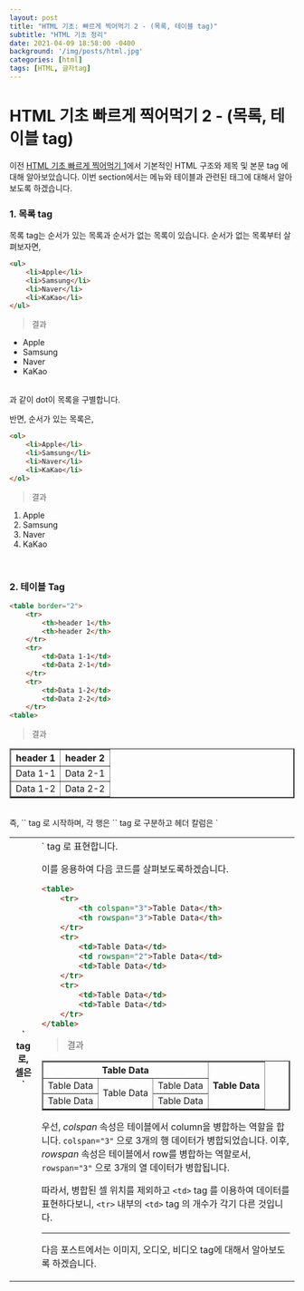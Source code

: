 ```yaml
---
layout: post
title: "HTML 기초: 빠르게 찍어먹기 2 - (목록, 테이블 tag)"
subtitle: "HTML 기초 정리"
date: 2021-04-09 18:58:00 -0400
background: '/img/posts/html.jpg'
categories: [html]
tags: [HTML, 글자tag]
---
```


# HTML 기초 빠르게 찍어먹기 2 - (목록, 테이블 tag)
이전 [HTML 기초 빠르게 찍어먹기 1](https://takehoon.github.io/html/2021/04/09/html기초빠르게찍어먹기1)에서 기본적인 HTML 구조와 제목 및 본문 tag 에 대해 알아보았습니다. 이번 section에서는 메뉴와 테이블과 관련된 태그에 대해서 알아보도록 하겠습니다.

### 1. 목록 tag
목록 tag는 순서가 있는 목록과 순서가 없는 목록이 있습니다.
순서가 없는 목록부터 살펴보자면,
```html
<ul>
    <li>Apple</li>
    <li>Samsung</li>
    <li>Naver</li>
    <li>KaKao</li>
</ul>
```
> 결과
<ul>
    <li>Apple</li>
    <li>Samsung</li>
    <li>Naver</li>
    <li>KaKao</li>
</ul>
<br>
과 같이 dot이 목록을 구별합니다.

반면, 순서가 있는 목록은,
```html
<ol>
    <li>Apple</li>
    <li>Samsung</li>
    <li>Naver</li>
    <li>KaKao</li>
</ol>
```
> 결과
<ol>
    <li>Apple</li>
    <li>Samsung</li>
    <li>Naver</li>
    <li>KaKao</li>
</ol>
<br>

### 2. 테이블 Tag
```html
<table border="2">
    <tr>
        <th>header 1</th>
        <th>header 2</th>
    </tr>
    <tr>
        <td>Data 1-1</td>
        <td>Data 2-1</td>
    </tr>
    <tr>   
        <td>Data 1-2</td>
        <td>Data 2-2</td>
    </tr>
<table>
```
> 결과

<table border="2">
    <tr>
        <th>header 1</th>
        <th>header 2</th>
    </tr>
    <tr>
        <td>Data 1-1</td>
        <td>Data 2-1</td>
    </tr>
    <tr>   
        <td>Data 1-2</td>
        <td>Data 2-2</td>
    </tr>
</table>
<br>
즉, `<table>` tag 로 시작하며, 각 행은 `<tr>` tag 로 구분하고 헤더 칼럼은 `<th>` tag 로, 셀은 `<td>` tag 로 표현합니다.

이를 응용하여 다음 코드를 살펴보도록하겠습니다.
```html
<table>
    <tr>
        <th colspan="3">Table Data</th>
        <th rowspan="3">Table Data</th>
    </tr>
    <tr>
        <td>Table Data</td>
        <td rowspan="2">Table Data</td>
        <td>Table Data</td>
    </tr>
    <tr>
        <td>Table Data</td>
        <td>Table Data</td>
    </tr>
</table>
```
> 결과
<table border="2">
    <tr>
        <th colspan="3">Table Data</th>
        <th rowspan="3">Table Data</th>
    </tr>
    <tr>
        <td>Table Data</td>
        <td rowspan="2">Table Data</td>
        <td>Table Data</td>
    </tr>
    <tr>
        <td>Table Data</td>
        <td>Table Data</td>
    </tr>
</table>

우선, *colspan* 속성은 테이블에서 column을 병합하는 역할을 합니다.
`colspan="3"` 으로 3개의 행 데이터가 병합되었습니다.
이후, *rowspan* 속성은 테이블에서 row를 병합하는 역할로서, `rowspan="3"` 으로 3개의 열 데이터가 병합됩니다.

따라서, 병합된 셀 위치를 제외하고 `<td>` tag 를 이용하여 데이터를 표현하다보니, `<tr>` 내부의 `<td>` tag 의 개수가 각기 다른 것입니다.
<br>
<hr>

다음 포스트에서는 이미지, 오디오, 비디오 tag에 대해서 알아보도록 하겠습니다.